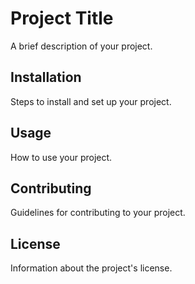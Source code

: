 # Project Title

A brief description of your project.

## Installation

Steps to install and set up your project.

## Usage

How to use your project.

## Contributing

Guidelines for contributing to your project.

## License

Information about the project's license.
